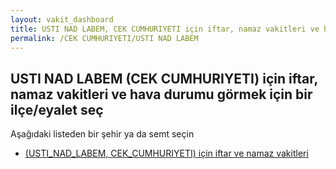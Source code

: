 ```yaml
---
layout: vakit_dashboard
title: USTI NAD LABEM, CEK CUMHURIYETI için iftar, namaz vakitleri ve hava durumu - ilçe/eyalet seç
permalink: /CEK CUMHURIYETI/USTI NAD LABEM
---
```


## USTI NAD LABEM (CEK CUMHURIYETI) için iftar, namaz vakitleri ve hava durumu  görmek için bir ilçe/eyalet seç

Aşağıdaki listeden bir şehir ya da semt seçin

* [ (USTI_NAD_LABEM, CEK_CUMHURIYETI) için iftar ve namaz vakitleri](/CEK_CUMHURIYETI/USTI_NAD_LABEM/)

<script type="text/javascript">
  var GLOBAL_COUNTRY = 'CEK CUMHURIYETI';
  var GLOBAL_CITY = 'USTI NAD LABEM';
  var GLOBAL_STATE = 'USTI NAD LABEM';
</script>
